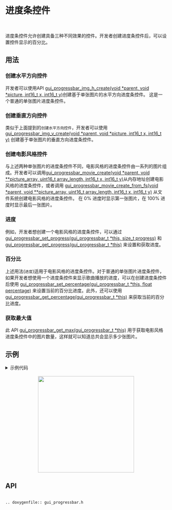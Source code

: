 # 进度条控件
<br>

进度条控件允许创建具备三种不同效果的控件。开发者创建进度条控件后，可以设置控件显示的百分比。

## 用法

### 创建水平方向控件

开发者可以使用API [gui_progressbar_img_h_create(void *parent, void *picture, int16_t x, int16_t y)](#gui_progressbar_img_h_create)创建基于单张图片的水平方向进度条控件。 这是一个普通的单张图片进度条控件。

### 创建垂直方向控件

类似于上面提到的`创建水平方向控件`，开发者可以使用 [gui_progressbar_img_v_create(void *parent, void *picture, int16_t x, int16_t y)](#gui_progressbar_img_v_create) 创建基于单张图片的垂直方向进度条控件。

### 创建电影风格控件

与上述两种单张图片的进度条控件不同，电影风格的进度条控件由一系列的图片组成。开发者可以调用[gui_progressbar_movie_create(void *parent, void  **picture_array, uint16_t array_length, int16_t x, int16_t y)](#gui_progressbar_movie_create)从内存地址创建电影风格的进度条控件，或者调用 [gui_progressbar_movie_create_from_fs(void *parent, void  **picture_array, uint16_t array_length, int16_t x, int16_t y)](#gui_progressbar_movie_create_from_fs) 从文件系统创建电影风格的进度条控件。
在 0% 进度时显示第一张图片，在 100% 进度时显示最后一张图片。

### 进度

例如，开发者想创建一个电影风格的进度条控件，可以通过 [gui_progressbar_set_progress(gui_progressbar_t *this, size_t progress)](#gui_progressbar_set_progress) 和 [gui_progressbar_get_progress(gui_progressbar_t *this)](#gui_progressbar_get_progress) 来设置和获取进度。

### 百分比

上述用法(`进度`)适用于电影风格的进度条控件。对于普通的单张图片进度条控件，如果开发者想使用一个进度条控件来显示歌曲播放的进度，可以在创建进度条控件后使用 [gui_progressbar_set_percentage(gui_progressbar_t *this, float percentage)](#gui_progressbar_set_percentage) 来设置当前的百分比进度。此外，还可以使用 [gui_progressbar_get_percentage(gui_progressbar_t *this)](#gui_progressbar_get_percentage) 来获取当前的百分比进度。

### 获取最大值

此 API [gui_progressbar_get_max(gui_progressbar_t *this)](#gui_progressbar_get_max) 用于获取电影风格进度条控件中的图片数量，这样就可以知道总共会显示多少张图片。

## 示例

<details> <summary>示例代码</summary>

```c
#include "root_image_hongkong/ui_resource.h"
#include "gui_progressbar.h"
#include "gui_text.h"
#include "draw_font.h"

static void *array[] = {DOG40_BIN, DOG60_BIN, DOG80_BIN, DOG100_BIN, DOG120_BIN, DOG140_BIN};

void page_tb_one(void *parent)
{
    gui_set_font_mem_resourse(24, TEST_FONT24_DOT_BIN, TEST_FONT24_TABLE_BIN);

    gui_progressbar_t *test_bar_one = gui_progressbar_img_v_create(parent, TEST_BIN, 50, 0);
    gui_progressbar_set_percentage(test_bar_one, 1);

    gui_progressbar_t *test_bar_two = gui_progressbar_img_v_create(parent, TEST_BIN, 150, 0);
    gui_progressbar_set_percentage(test_bar_two, 0.5);

    gui_text_t *text1 = gui_text_create(parent, "vertical1", 50, 250, 300, 24);
    gui_text_set(text1, "100%    50%  vertical", GUI_FONT_SRC_BMP, 0xffffffff, 21, 24);
    gui_text_mode_set(text1, LEFT);

    gui_text_t *text2 = gui_text_create(parent, "vertical2", 10, 300, 330, 24);
    gui_text_set(text2, "gui_progressbar_img_v_create", GUI_FONT_SRC_BMP, 0xff0000ff, 28, 24);
    gui_text_mode_set(text2, LEFT);
}

void page_tb_two(void *parent)
{
    gui_set_font_mem_resourse(24, TEST_FONT24_DOT_BIN, TEST_FONT24_TABLE_BIN);

    gui_progressbar_t *test_bar_three = gui_progressbar_img_h_create(parent, TEST_BIN, 50, 0);
    gui_progressbar_set_percentage(test_bar_three, 1);

    gui_progressbar_t *test_bar_four = gui_progressbar_img_h_create(parent, TEST_BIN, 150, 0);
    gui_progressbar_set_percentage(test_bar_four, 0.5);

    gui_text_t *text3 = gui_text_create(parent, "horizontal1", 50, 250, 300, 24);
    gui_text_set(text3, "100%    50%  horizontal", GUI_FONT_SRC_BMP, 0xffffffff, 23, 24);
    gui_text_mode_set(text3, LEFT);

    gui_text_t *text4 = gui_text_create(parent, "horizontal2", 10, 300, 330, 24);
    gui_text_set(text4, "gui_progressbar_img_h_create", GUI_FONT_SRC_BMP, 0xff0000ff, 28, 24);
    gui_text_mode_set(text4, LEFT);
}

void page_tb_three(void *parent)
{
    gui_set_font_mem_resourse(24, TEST_FONT24_DOT_BIN, TEST_FONT24_TABLE_BIN);

    gui_progressbar_t *test_bar_five = gui_progressbar_movie_create(parent, array, 6, 0, 0);

    gui_progressbar_t *test_bar_six = gui_progressbar_movie_create(parent, array, 6, 150, 0);
    gui_progressbar_set_progress(test_bar_six, 4);

    gui_text_t *text5 = gui_text_create(parent, "movie1", 80, 250, 300, 24);
    gui_text_set(text5, "pic0   pic4  movie", GUI_FONT_SRC_BMP, 0xffffffff, 18, 24);
    gui_text_mode_set(text5, LEFT);

    gui_text_t *text6 = gui_text_create(parent, "movie2", 10, 300, 330, 24);
    gui_text_set(text6, "gui_progressbar_movie_create", GUI_FONT_SRC_BMP, 0xff0000ff, 28, 24);
    gui_text_mode_set(text6, LEFT);
}
```

</details><br>

<center><img width= "300" src="https://docs.realmcu.com/HoneyGUI/image/widgets/progressbar.gif" /></center>

<span id="api">

## API

</span>

```eval_rst

.. doxygenfile:: gui_progressbar.h

```

